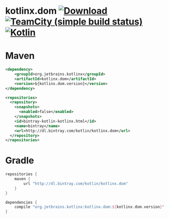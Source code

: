# kotlinx.dom [ ![Download](https://api.bintray.com/packages/kotlin/kotlinx.dom/kotlinx.dom/images/download.svg) ](https://bintray.com/kotlin/kotlinx.dom/kotlinx.dom/_latestVersion) [![TeamCity (simple build status)](https://img.shields.io/teamcity/http/teamcity.jetbrains.com/s/KotlinTools_KotlinxDom_Build.svg)](https://teamcity.jetbrains.com/viewType.html?buildTypeId=KotlinTools_KotlinxDom_Build&branch_Kotlin_KotlinX=%3Cdefault%3E&tab=buildTypeStatusDiv&guest=1) [ ![Kotlin](https://img.shields.io/badge/Kotlin-1.0.0--beta--1103-blue.svg) ](https://kotlinlang.org/)

# Maven 

```xml
<dependency>
    <groupId>org.jetbrains.kotlinx</groupId>
    <artifactId>kotlinx.dom</artifactId>
    <version>${kotlinx.dom.version}</version>
</dependency>

<repositories>
  <repository>
    <snapshots>
      <enabled>false</enabled>
    </snapshots>
    <id>bintray-kotlin-kotlinx.html</id>
    <name>bintray</name>
    <url>http://dl.bintray.com/kotlin/kotlinx.dom</url>
  </repository>
</repositories>
```

# Gradle

```groovy
repositories {
    maven {
        url "http://dl.bintray.com/kotlin/kotlinx.dom" 
    }
}

dependencies {
    compile "org.jetbrains.kotlinx:kotlinx.dom:${kotlinx.dom.version}"
}
```
